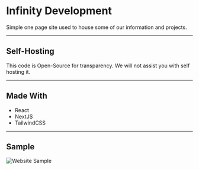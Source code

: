 # Infinity Development
Simple one page site used to house some of our information and projects.

---

## Self-Hosting
This code is Open-Source for transparency. We will not assist you with self hosting it.

---

## Made With
- React
- NextJS
- TailwindCSS

---

## Sample
![Website Sample](https://cordx.lol/users/787241442770419722/ewO6Bg34.png)
